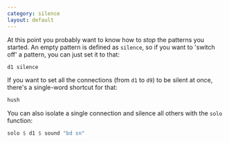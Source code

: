 ```yaml
---
category: silence
layout: default
---
```


At this point you probably want to know how to *stop* the patterns you
started. An empty pattern is defined as `silence`, so if you want to
'switch off' a pattern, you can just set it to that:

~~~haskell
d1 silence
~~~

If you want to set all the connections (from `d1` to `d9`) to be
silent at once, there's a single-word shortcut for that:

~~~haskell
hush
~~~

You can also isolate a single connection and silence all others with
the `solo` function:

~~~haskell
solo $ d1 $ sound "bd sn"
~~~
